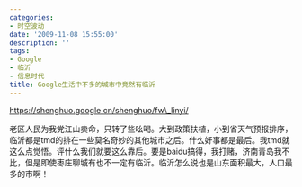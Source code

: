 ```yaml
---
categories:
- 时空波动
date: '2009-11-08 15:55:00'
description: ''
tags:
- Google
- 临沂
- 信息时代
title: Google生活中不多的城市中竟然有临沂
---
```

https://shenghuo.google.cn/shenghuo/fw\_linyi/  
  
老区人民为我党江山卖命，只转了些吆喝。大到政策扶植，小到省天气预报排序，临沂都是tmd的排在一些莫名奇妙的其他城市之后。什么好事都是最后。我tmd就这么点觉悟。评什么我们就要这么靠后。要是baidu搞得，我打赌，济南青岛我不比，但是即使枣庄聊城有也不一定有临沂。临沂怎么说也是山东面积最大，人口最多的市啊！  
  
  


